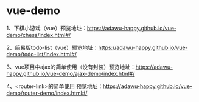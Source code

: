 # vue-demo
1、下棋小游戏（vue）预览地址：https://adawu-happy.github.io/vue-demo/chess/index.html#/

2、简易版todo-list（vue）预览地址：https://adawu-happy.github.io/vue-demo/todo-list/index.html#/

3、vue项目中ajax的简单使用（没有封装）预览地址：https://adawu-happy.github.io/vue-demo/ajax-demo/index.html#/

4、&lt;router-link&gt;的简单使用 预览地址：https://adawu-happy.github.io/vue-demo/router-demo/index.html#/
